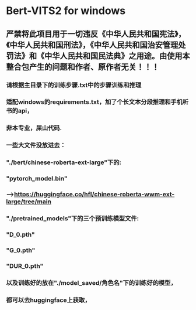 # Bert-VITS2 for windows

## 严禁将此项目用于一切违反《中华人民共和国宪法》，《中华人民共和国刑法》，《中华人民共和国治安管理处罚法》和《中华人民共和国民法典》之用途。由使用本整合包产生的问题和作者、原作者无关！！！
 

### 请根据主目录下的训练步骤.txt中的步骤训练和推理 
### 适配windows的requirements.txt，加了个长文本分段推理和手机听书的api，
### 非本专业，屎山代码.
### 一些大文件没放进去：
### "./bert/chinese-roberta-ext-large"下的:
### "pytorch_model.bin"
### -->https://huggingface.co/hfl/chinese-roberta-wwm-ext-large/tree/main
### "./pretrained_models"下的三个预训练模型文件:
### "D_0.pth"
### "G_0.pth"
### "DUR_0.pth"
### 以及训练好的放在"./model_saved/角色名"下的训练好的模型，
### 都可以去huggingface上获取，